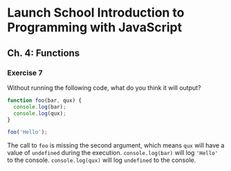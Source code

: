 # Launch School Introduction to Programming with JavaScript

## Ch. 4: Functions

### Exercise 7

Without running the following code, what do you think it will output?
```js
function foo(bar, qux) {
  console.log(bar);
  console.log(qux);
}

foo('Hello');
```

The call to `foo` is missing the second argument, which means `qux` will have a
value of `undefined` during the execution. `console.log(bar)` will log `'Hello'`
to the console. `console.log(qux)` will log `undefined` to the console.